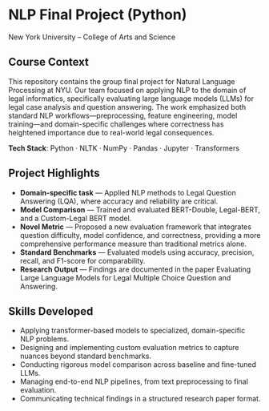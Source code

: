 # NLP Final Project (Python)
New York University – College of Arts and Science
## Course Context
This repository contains the group final project for Natural Language Processing at NYU. Our team focused on applying NLP to the domain of legal informatics, specifically evaluating large language models (LLMs) for legal case analysis and question answering. The work emphasized both standard NLP workflows—preprocessing, feature engineering, model training—and domain-specific challenges where correctness has heightened importance due to real-world legal consequences.

**Tech Stack**: Python · NLTK · NumPy · Pandas · Jupyter · Transformers

## Project Highlights
- **Domain-specific task** — Applied NLP methods to Legal Question Answering (LQA), where accuracy and reliability are critical.
- **Model Comparison** — Trained and evaluated BERT-Double, Legal-BERT, and a Custom-Legal BERT model.
- **Novel Metric** — Proposed a new evaluation framework that integrates question difficulty, model confidence, and correctness, providing a more comprehensive performance measure than traditional metrics alone.
- **Standard Benchmarks** — Evaluated models using accuracy, precision, recall, and F1-score for comparability.
- **Research Output** — Findings are documented in the paper Evaluating Large Language Models for Legal Multiple Choice Question and Answering.

## Skills Developed
- Applying transformer-based models to specialized, domain-specific NLP problems.
- Designing and implementing custom evaluation metrics to capture nuances beyond standard benchmarks.
- Conducting rigorous model comparison across baseline and fine-tuned LLMs.
- Managing end-to-end NLP pipelines, from text preprocessing to final evaluation.
- Communicating technical findings in a structured research paper format.
